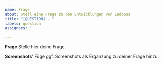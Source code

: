 ```yaml
---
name: Frage
about: Stell eine Frage zu den Entwicklungen von Ludopus
title: "[QUESTION] - "
labels: question
assignees: ''

---
```


**Frage**
Stelle hier deine Frage.

**Screenshots**'
Füge ggf. Screenshots als Ergänzung zu deiner Frage hinzu.
